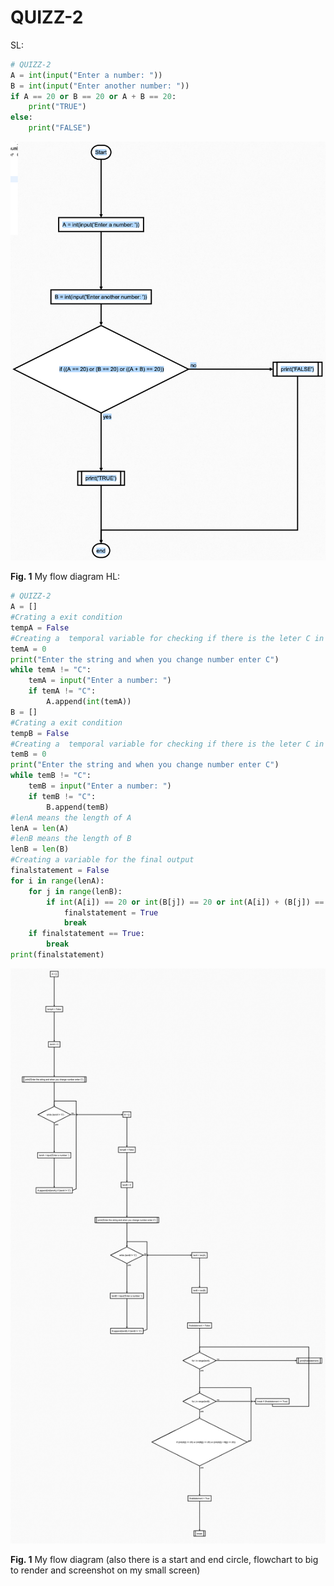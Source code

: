 # QUIZZ-2
SL:
``` .py
# QUIZZ-2
A = int(input("Enter a number: "))
B = int(input("Enter another number: "))
if A == 20 or B == 20 or A + B == 20:
    print("TRUE")
else:
    print("FALSE")
```
![](../Images/quiz2.1-flowchart.png)

 **Fig. 1** My flow diagram
HL:
``` .py
# QUIZZ-2
A = []
#Crating a exit condition
tempA = False
#Creating a  temporal variable for checking if there is the leter C in the list
temA = 0
print("Enter the string and when you change number enter C")
while temA != "C":
    temA = input("Enter a number: ")
    if temA != "C":
        A.append(int(temA))
B = []
#Crating a exit condition
tempB = False
#Creating a  temporal variable for checking if there is the leter C in the list
temB = 0
print("Enter the string and when you change number enter C")
while temB != "C":
    temB = input("Enter a number: ")
    if temB != "C":
        B.append(temB)
#lenA means the length of A
lenA = len(A)
#lenB means the length of B
lenB = len(B)
#Creating a variable for the final output
finalstatement = False
for i in range(lenA):
    for j in range(lenB):
        if int(A[i]) == 20 or int(B[j]) == 20 or int(A[i]) + (B[j]) == 20:
            finalstatement = True
            break
    if finalstatement == True:
        break
print(finalstatement)
```
![](../Images/quiz2.2-flowchart.png)

 **Fig. 1** My flow diagram (also there is a start and end circle, flowchart to big to render and screenshot on my small screen)
